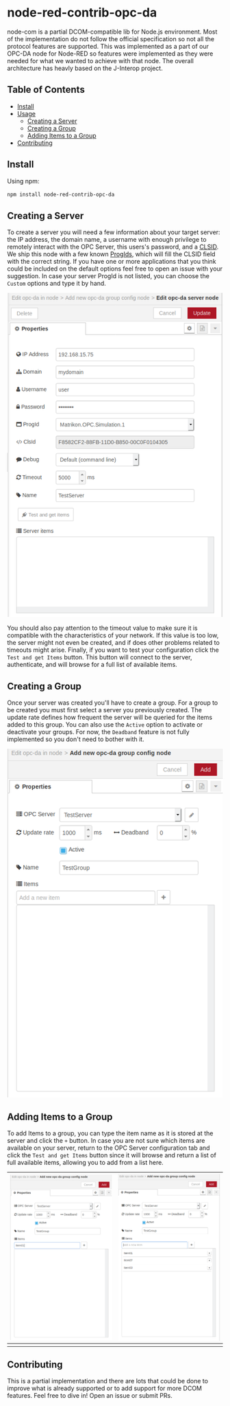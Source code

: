# node-red-contrib-opc-da

node-com is a partial DCOM-compatible lib for Node.js environment. Most of the implementation do not follow the official specification so not all the protocol features are supported. This was implemented as a part of our OPC-DA node for Node-RED so features were implemented as they were needed for what we wanted to achieve with that node. The overall architecture has heavly based on the J-Interop project.

## Table of Contents

- [Install](#install)
- [Usage]()
  - [Creating a Server](#creating-a-server)
  - [Creating a Group](#creating-a-group)
  - [Adding Items to a Group](#adding-items-to-a-group)
- [Contributing](#contributing)

## Install

Using npm:

```bash
npm install node-red-contrib-opc-da
```

## Creating a Server

To create a server you will need a few information about your target server: the IP address, the domain name, a username with enough privilege to remotely interact with the OPC Server, this users's password, and a [CLSID](https://docs.microsoft.com/en-us/windows/win32/com/clsid). We ship this node with a few known [ProgIds](https://docs.microsoft.com/en-us/windows/win32/com/-progid--key), which will fill the CLSID field with the correct string. If you have one or more applications that you think could be included on the default options feel free to open an issue with your suggestion. In case your server ProgId is not listed, you can choose the ```Custom``` options and type it by hand.

![](/images/createserver.png)

You should also pay attention to the timeout value to make sure it is compatible with the characteristics of your network. If this value is too low, the server might not even be created, and if does other problems related to timeouts might arise. Finally, if you want to test your configuration click the ```Test and get Items``` button. This button will connect to the server, authenticate, and will browse for a full list of available items.

## Creating a Group

Once your server was created you'll have to create a group. For a group to be created you must first select a server you previously created. The update rate defines how frequent the server will be queried for the items added to this group. You can also use the ```Active``` option to activate or deactivate your groups. For now, the ```Deadband``` feature is not fully implemented so you don't need to bother with it.

![](/images/creategroups.png)

## Adding Items to a Group

To add Items to a group, you can type the item name as it is stored at the server and click the ```+``` button. In case you are not sure which items are available on your server, return to the OPC Server configuration tab and click the ```Test and get Items``` button since it will browse and return a list of full available items, allowing you to add from a list here.

| ![](/images/additem01.png) | ![](/images/additem02.png) |
| :------------------------: | -------------------------- |
|                            |                            |
## Contributing

This is a partial implementation and there are lots that could be done to improve what is already supported or to add support for more DCOM features. Feel free to dive in! Open an issue or submit PRs.